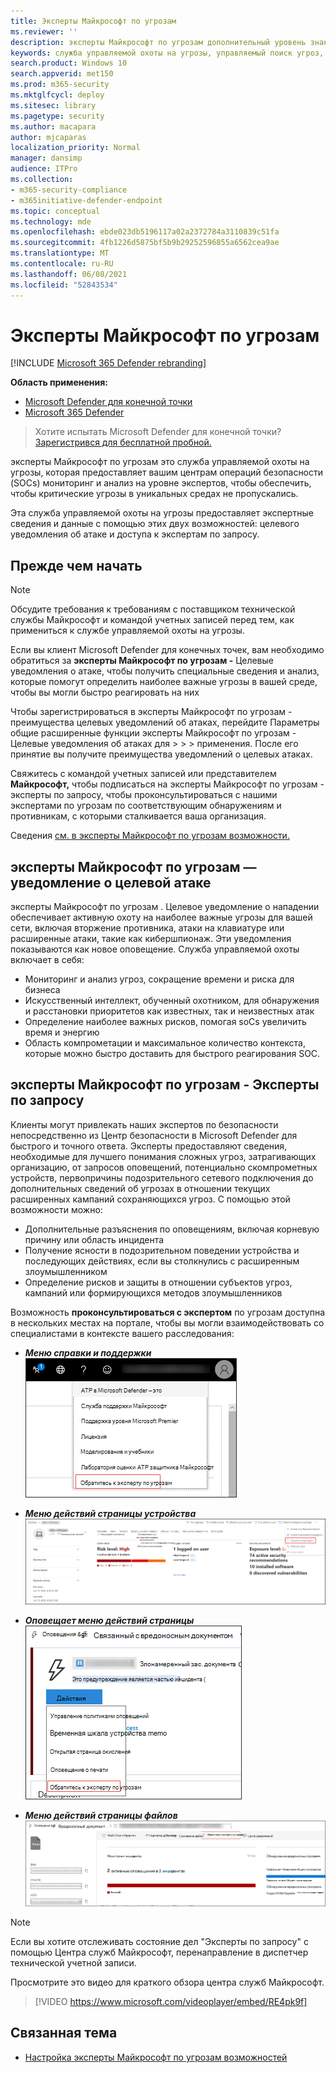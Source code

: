 ```yaml
---
title: Эксперты Майкрософт по угрозам
ms.reviewer: ''
description: эксперты Майкрософт по угрозам дополнительный уровень знаний для Microsoft Defender для конечной точки.
keywords: служба управляемой охоты на угрозы, управляемый поиск угроз, служба управляемого обнаружения и реагирования (MDR), MTE, эксперты Майкрософт по угрозам, MTE-TAN, целевое уведомление об атаке, уведомление о целевой атаке
search.product: Windows 10
search.appverid: met150
ms.prod: m365-security
ms.mktglfcycl: deploy
ms.sitesec: library
ms.pagetype: security
ms.author: macapara
author: mjcaparas
localization_priority: Normal
manager: dansimp
audience: ITPro
ms.collection:
- m365-security-compliance
- m365initiative-defender-endpoint
ms.topic: conceptual
ms.technology: mde
ms.openlocfilehash: ebde023db5196117a02a2372784a3110839c51fa
ms.sourcegitcommit: 4fb1226d5875bf5b9b29252596855a6562cea9ae
ms.translationtype: MT
ms.contentlocale: ru-RU
ms.lasthandoff: 06/08/2021
ms.locfileid: "52843534"
---
```

# <a name="microsoft-threat-experts"></a>Эксперты Майкрософт по угрозам

[!INCLUDE [Microsoft 365 Defender rebranding](../../includes/microsoft-defender.md)]

**Область применения:**
- [Microsoft Defender для конечной точки](https://go.microsoft.com/fwlink/p/?linkid=2154037)
- [Microsoft 365 Defender](https://go.microsoft.com/fwlink/?linkid=2118804)

> Хотите испытать Microsoft Defender для конечной точки? [Зарегистрився для бесплатной пробной.](https://www.microsoft.com/microsoft-365/windows/microsoft-defender-atp?ocid=docs-wdatp-exposedapis-abovefoldlink)


эксперты Майкрософт по угрозам это служба управляемой охоты на угрозы, которая предоставляет вашим центрам операций безопасности (SOCs) мониторинг и анализ на уровне экспертов, чтобы обеспечить, чтобы критические угрозы в уникальных средах не пропускались.
  
Эта служба управляемой охоты на угрозы предоставляет экспертные сведения и данные с помощью этих двух возможностей: целевого уведомления об атаке и доступа к экспертам по запросу.

## <a name="before-you-begin"></a>Прежде чем начать 
> [!NOTE]
> Обсудите требования к требованиям с поставщиком технической службы Майкрософт и командой учетных записей перед тем, как примениться к службе управляемой охоты на угрозы.

Если вы клиент Microsoft Defender для конечных точек, вам необходимо обратиться за **эксперты Майкрософт по угрозам -** Целевые уведомления о атаке, чтобы получить специальные сведения и анализ, которые помогут определить наиболее важные угрозы в вашей среде, чтобы вы могли быстро реагировать на них

Чтобы зарегистрироваться в эксперты Майкрософт по угрозам - преимущества целевых уведомлений об атаках, перейдите Параметры общие расширенные функции эксперты Майкрософт по угрозам - Целевые уведомления об атаках для  >    >    >   применения. После его принятие вы получите преимущества уведомлений о целевых атаках.

Свяжитесь с командой учетных записей или представителем **Майкрософт,** чтобы подписаться на эксперты Майкрософт по угрозам - эксперты по запросу, чтобы проконсультироваться с нашими экспертами по угрозам по соответствующим обнаружениям и противникам, с которыми сталкивается ваша организация.

Сведения [см. в эксперты Майкрософт по угрозам возможности.](/microsoft-365/security/defender-endpoint/configure-microsoft-threat-experts#before-you-begin) 

## <a name="microsoft-threat-experts---targeted-attack-notification"></a>эксперты Майкрософт по угрозам — уведомление о целевой атаке 
эксперты Майкрософт по угрозам . Целевое уведомление о нападении обеспечивает активную охоту на наиболее важные угрозы для вашей сети, включая вторжение противника, атаки на клавиатуре или расширенные атаки, такие как кибершпионаж. Эти уведомления показываются как новое оповещение. Служба управляемой охоты включает в себя:  
- Мониторинг и анализ угроз, сокращение времени и риска для бизнеса 
- Искусственный интеллект, обученный охотником, для обнаружения и расстановки приоритетов как известных, так и неизвестных атак  
- Определение наиболее важных рисков, помогая soCs увеличить время и энергию 
- Область компрометации и максимальное количество контекста, которые можно быстро доставить для быстрого реагирования SOC. 
 
## <a name="microsoft-threat-experts---experts-on-demand"></a>эксперты Майкрософт по угрозам - Эксперты по запросу
Клиенты могут привлекать наших экспертов по безопасности непосредственно из Центр безопасности в Microsoft Defender для быстрого и точного ответа. Эксперты предоставляют сведения, необходимые для лучшего понимания сложных угроз, затрагивающих организацию, от запросов оповещений, потенциально скомпрометных устройств, первопричины подозрительного сетевого подключения до дополнительных сведений об угрозах в отношении текущих расширенных кампаний сохраняющихся угроз. С помощью этой возможности можно:
- Дополнительные разъяснения по оповещениям, включая корневую причину или область инцидента 
- Получение ясности в подозрительном поведении устройства и последующих действиях, если вы столкнулись с расширенным злоумышленником  
- Определение рисков и защиты в отношении субъектов угроз, кампаний или формирующихся методов злоумышленников 

Возможность **проконсультироваться с экспертом** по угрозам доступна в нескольких местах на портале, чтобы вы могли взаимодействовать со специалистами в контексте вашего расследования:

- <i>**Меню справки и поддержки**</i><BR>
![Снимок экрана параметра меню MTE-EOD](images/mte-eod-menu.png)

- <i>**Меню действий страницы устройства**</i><BR>
![Снимок экрана параметра действия страницы действий для устройства MTE-EOD](images/mte-eod-machines.png)

- <i>**Оповещает меню действий страницы**</i><BR>
![Снимок экрана меню действия страницы оповещения MTE-EOD](images/mte-eod-alerts.png)

- <i>**Меню действий страницы файлов**</i><BR>
![Снимок экрана параметра действия страницы действий страницы файлов MTE-EOD](images/mte-eod-file.png)

> [!NOTE]
> Если вы хотите отслеживать состояние дел "Эксперты по запросу" с помощью Центра служб Майкрософт, перенаправление в диспетчер технической учетной записи. 

Просмотрите это видео для краткого обзора центра служб Майкрософт.

>[!VIDEO https://www.microsoft.com/videoplayer/embed/RE4pk9f] 

   
## <a name="related-topic"></a>Связанная тема
- [Настройка эксперты Майкрософт по угрозам возможностей](configure-microsoft-threat-experts.md)
